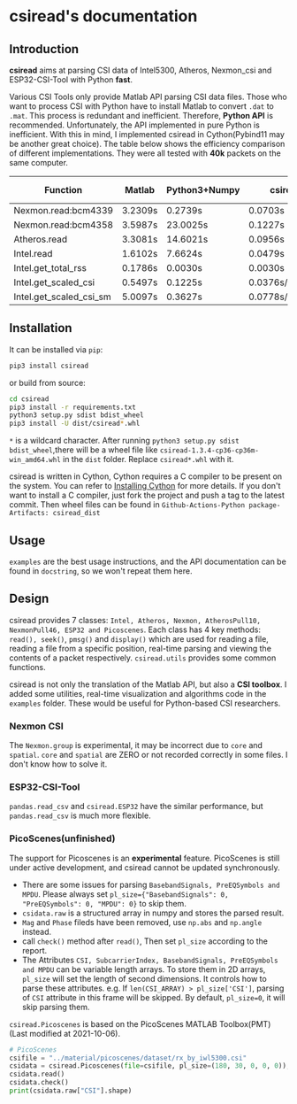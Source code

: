 # csiread's documentation

## Introduction

**csiread** aims at parsing CSI data of Intel5300, Atheros, Nexmon_csi and ESP32-CSI-Tool with Python **fast**. 

Various CSI Tools only provide Matlab API parsing CSI data files. Those who want to process CSI with Python have to install Matlab to convert `.dat` to `.mat`. This process is redundant and inefficient. Therefore, **Python API** is recommended. Unfortunately, the API implemented in pure Python is inefficient. With this in mind, I implemented csiread in Cython(Pybind11 may be another great choice). The table below shows the efficiency comparison of different implementations. They were all tested with **40k** packets on the same computer.

|        Function         | Matlab   | Python3+Numpy | csiread    | file size |
|-------------------------|----------|---------------|------------|-----------|
| Nexmon.read:bcm4339     | 3.2309s  | 0.2739s       | 0.0703s    | 44.0MB    |
| Nexmon.read:bcm4358     | 3.5987s  | 23.0025s      | 0.1227s    | 44.0MB    |
| Atheros.read            | 3.3081s  | 14.6021s      | 0.0956s    | 76.3MB    |
| Intel.read              | 1.6102s  | 7.6624s       | 0.0479s    | 21.0MB    |
| Intel.get_total_rss     | 0.1786s  | 0.0030s       | 0.0030s    |           |
| Intel.get_scaled_csi    | 0.5497s  | 0.1225s       | 0.0376s/0.0278s |      |
| Intel.get_scaled_csi_sm | 5.0097s  | 0.3627s       | 0.0778s/0.0465s |      |

## Installation

It can be installed via `pip`:

```bash
pip3 install csiread
```

or build from source:

```bash
cd csiread
pip3 install -r requirements.txt
python3 setup.py sdist bdist_wheel
pip3 install -U dist/csiread*.whl
```

`*` is a wildcard character. After running `python3 setup.py sdist bdist_wheel`,there will be a wheel file like `csiread-1.3.4-cp36-cp36m-win_amd64.whl` in the `dist` folder. Replace `csiread*.whl` with it.

csiread is written in Cython, Cython requires a C compiler to be present on the system. You can refer to [Installing Cython](https://cython.readthedocs.io/en/latest/src/quickstart/install.html) for more details. If you don't want to install a C compiler, just fork the project and push a tag to the latest commit. Then wheel files can be found in `Github-Actions-Python package-Artifacts: csiread_dist`

## Usage

`examples` are the best usage instructions, and the API documentation can be found in `docstring`, so we won't repeat them here.

## Design

csiread provides 7 classes: `Intel, Atheros, Nexmon, AtherosPull10, NexmonPull46, ESP32 and Picoscenes`. Each class has 4 key methods: `read(), seek()`, `pmsg()` and `display()` which are used for reading a file, reading a file from a specific position, real-time parsing and viewing the contents of a packet respectively. `csiread.utils` provides some common functions.

csiread is not only the translation of the Matlab API, but also a **CSI toolbox**. I added some utilities, real-time visualization and algorithms code in the `examples` folder. These would be useful for Python-based CSI researchers.

### Nexmon CSI

The `Nexmon.group` is experimental, it may be incorrect due to `core` and `spatial`. `core` and `spatial` are ZERO or not recorded correctly in some files. I don't know how to solve it.

### ESP32-CSI-Tool

`pandas.read_csv` and `csiread.ESP32` have the similar performance, but `pandas.read_csv` is much more flexible.

### PicoScenes(unfinished)

The support for Picoscenes is an **experimental** feature. PicoScenes is still under active development, and csiread cannot be updated synchronously.

- There are some issues for parsing `BasebandSignals, PreEQSymbols and MPDU`. Please always set `pl_size={"BasebandSignals": 0, "PreEQSymbols": 0, "MPDU": 0}` to skip them.
- `csidata.raw` is a structured array in numpy and stores the parsed result.
- `Mag` and `Phase` fileds have been removed, use `np.abs` and `np.angle` instead.
- call `check()` method after `read()`, Then set `pl_size` according to the report.
- The Attributes `CSI, SubcarrierIndex, BasebandSignals, PreEQSymbols and MPDU` can be variable length arrays. To store them in 2D arrays, `pl_size` will set the length of second dimensions. It controls how to parse these attributes. e.g. If `len(CSI_ARRAY) > pl_size['CSI']`, parsing of `CSI` attribute in this frame will be skipped. By default, `pl_size=0`, it will skip parsing them.

`csiread.Picoscenes` is based on the PicoScenes MATLAB Toolbox(PMT)(Last modified at 2021-10-06).

```python
# PicoScenes
csifile = "../material/picoscenes/dataset/rx_by_iwl5300.csi"
csidata = csiread.Picoscenes(file=csifile, pl_size=(180, 30, 0, 0, 0)), if_report=True, bufsize=0)
csidata.read()
csidata.check()
print(csidata.raw["CSI"].shape)
```
